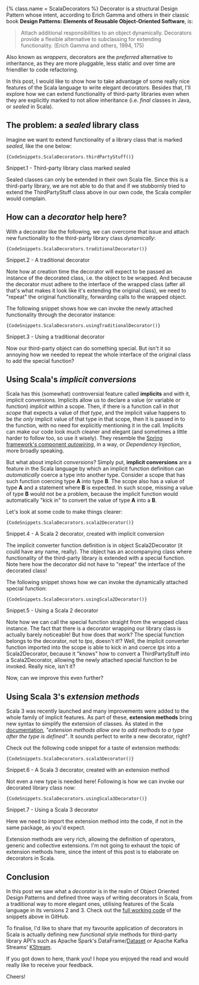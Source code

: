 {%
  class.name = ScalaDecorators
%}
Decorator is a structural Design Pattern whose intent, according to Erich Gamma and others in their classic book
**Design Patterns: Elements of Reusable Object-Oriented Software**, is:

> Attach additional responsibilities to an object dynamically. Decorators provide a flexible alternative to subclassing
> for extending functionality. (Erich Gamma and others, 1994, 175)

Also known as *wrappers*, decorators are the *preferred* alternative to inheritance, as they are more pluggable, less
static and over time are friendlier to code refactoring.

In this post, I would like to show how to take advantage of some really nice features of the Scala language to write
elegant decorators. Besides that, I'll explore how we can extend functionality of third-party libraries even when they
are explicitly marked to not allow inheritance (i.e. *final* classes in Java, or *sealed* in Scala).

## The problem: a *sealed* library class

Imagine we want to extend functionality of a library class that is marked *sealed*, like the one below:

``` lang-scala
{CodeSnippets.ScalaDecorators.thirdPartyStuff()}
```
<div class="aside"><figcaption>Snippet.1 - Third-party library class marked sealed</figcaption></div>

Sealed classes can only be extended in their own Scala file. Since this is a third-party library, we are not able to do
that and if we stubbornly tried to extend the ThirdPartyStuff class above in our own code, the Scala compiler would
complain.

## How can a *decorator* help here?

With a decorator like the following, we can overcome that issue and attach new functionality to the third-party library
class *dynamically*:

``` lang-scala
{CodeSnippets.ScalaDecorators.traditionalDecorator()}
```
<div class="aside"><figcaption>Snippet.2 - A traditional decorator</figcaption></div>

Note how at creation time the decorator will expect to be passed an instance of the decorated class, i.e. the object to
be wrapped. And because the decorator must adhere to the interface of the wrapped class (after all that's what makes it
look like it's extending the original class), we need to "repeat" the original functionality, forwarding calls to the
wrapped object.

The following snippet shows how we can invoke the newly attached functionality through the decorator instance:

``` lang-scala
{CodeSnippets.ScalaDecorators.usingTraditionalDecorator()}
```
<div class="aside"><figcaption>Snippet.3 - Using a traditional decorator</figcaption></div>

Now our third-party object can do something special. But isn't it so annoying how we needed to repeat the whole
interface of the original class to add the special function?

## Using Scala's *implicit conversions*

Scala has this (somewhat) controversial feature called **implicits** and with it, implicit conversions. Implicits allow
us to declare a value (or variable or function) *implicit* within a scope. Then, if there is a function call in *that
scope* that expects a value of *that type*, and the implicit value happens to be *the only* implicit value of that type
in that scope, then it is passed in to the function, with no need for explicitly mentioning it in the call. Implicits
can make our code look much cleaner and elegant (and sometimes a little harder to follow too, so use it wisely). They
resemble the [Spring framework's component *autowiring*](https://www.baeldung.com/spring-autowire), in a way, or
*Dependency Injection*, more broadly speaking.

But what about implicit *conversions*? Simply put, **implicit conversions** are a feature in the Scala language by which
an implicit function definition can *automatically* coerce a type into another type. Consider a scope that has such
function coercing type **A** into type **B**. The scope also has a value of type **A** and a statement where **B** is
expected. In such scope, missing a value of type **B** would not be a problem, because the implicit function would
automatically "kick in" to convert the value of type **A** into a **B**.

Let's look at some code to make things clearer:

``` lang-scala
{CodeSnippets.ScalaDecorators.scala2Decorator()}
```
<div class="aside"><figcaption>Snippet.4 - A Scala 2 decorator, created with implicit conversion</figcaption></div>

The implicit converter function definition is in object Scala2Decorator (it could have any name, really). The object has
an accompanying class where functionality of the third-party library is extended with a special function. Note here how
the decorator did not have to "repeat" the interface of the decorated class!

The following snippet shows how we can invoke the dynamically attached special function:

``` lang-scala
{CodeSnippets.ScalaDecorators.usingScala2Decorator()}
```
<div class="aside"><figcaption>Snippet.5 - Using a Scala 2 decorator</figcaption></div>

Note how we can call the special function straight from the wrapped class instance. The fact that there is a decorator
wrapping our library class is actually barely noticeable! But how does that work? The special function belongs to the
decorator, not to *tps*, doesn't it!? Well, the implicit converter function imported into the scope is able to kick in
and coerce *tps* into a Scala2Decorator, because it "knows" how to convert a ThirdPartyStuff into a Scala2Decorator,
allowing the newly attached special function to be invoked. Really nice, isn't it?

Now, can we improve this even further?

## Using Scala 3's *extension methods*

Scala 3 was recently launched and many improvements were added to the whole family of implicit features. As part of
these, **extension methods** bring new syntax to simplify the extension of classes. As stated in the
[documentation](https://docs.scala-lang.org/scala3/reference/contextual/extension-methods.html), *"extension methods
allow one to add methods to a type after the type is defined"*. It sounds perfect to write a new decorator, right?

Check out the following code snippet for a taste of extension methods:

``` lang-scala
{CodeSnippets.ScalaDecorators.scala3Decorator()}
```
<div class="aside"><figcaption>Snippet.6 - A Scala 3 decorator, created with an extension method</figcaption></div>

Not even a new type is needed here! Following is how we can invoke our decorated library class now:

``` lang-scala
{CodeSnippets.ScalaDecorators.usingScala3Decorator()}
```
<div class="aside"><figcaption>Snippet.7 - Using a Scala 3 decorator</figcaption></div>

Here we need to import the extension method into the code, if not in the same package, as you'd expect.

Extension methods are very rich, allowing the definition of operators, generic and collective extensions. I'm not going
to exhaust the topic of extension methods here, since the intent of this post is to elaborate on decorators in Scala.

## Conclusion

In this post we saw what a *decorator* is in the realm of Object Oriented Design Patterns and defined three ways of
writing decorators in Scala, from a traditional way to more elegant ones, utilising features of the Scala language in
its versions 2 and 3. Check out the [full working code](https://github.com/talestonini/scala-decorators) of the snippets
above in GitHub.

To finalise, I'd like to share that my favourite application of decorators in Scala is actually defining new *functional
style* methods for third-party library API's such as Apache Spark's
DataFrame/[Dataset](https://spark.apache.org/docs/3.1.2/api/scala/org/apache/spark/sql/Dataset.html) or
Apache Kafka Streams' [KStream](https://kafka.apache.org/27/javadoc/org/apache/kafka/streams/kstream/KStream.html).

If you got down to here, thank you! I hope you enjoyed the read and would really like to receive your feedback.

Cheers!
